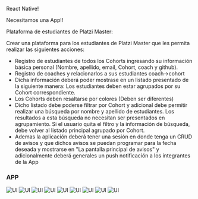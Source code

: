 
React Native!

Necesitamos una App!!

Plataforma de estudiantes de Platzi Master:

Crear una plataforma para los estudiantes de Platzi Master que les permita realizar las siguientes acciones:

- Registro de estudiantes de todos los Cohorts ingresando su información básica personal (Nombre, apellido, email, Cohort, coach y github).
- Registro de coaches y relacionarlos a sus estudiantes coach->cohort
-  Dicha información deberá poder mostrase en un listado presentado de la siguiente manera: Los estudiantes deben estar agrupados por su Cohort correspondiente.
- Los Cohorts deben resaltarse por colores (Deben ser diferentes)
- Dicho listado debe poderse filtrar por Cohort y adicional debe permitir realizar una búsqueda por nombre y apellido de estudiantes. Los resultados a esta búsqueda no necesitan ser presentados en agrupamiento. Si el usuario quita el filtro y la información de búsqueda, debe volver al listado principal agrupado por Cohort.
- Ademas la aplicación deberá tener una sesión en donde tenga un CRUD de avisos y que dichos avisos se puedan programar para la fecha deseada y mostrarse en "La pantalla principal de avisos" y adicionalmente deberá generales un push notificación a los integrantes de la App

### APP

![UI](https://github.com/LuisParraPulido/react_native_app/blob/main/src/assets/home.jpeg)
![UI](https://github.com/LuisParraPulido/react_native_app/blob/main/src/assets/list.jpeg)
![UI](https://github.com/LuisParraPulido/react_native_app/blob/main/src/assets/search.jpeg)
![UI](https://github.com/LuisParraPulido/react_native_app/blob/main/src/assets/register.jpeg)
![UI](https://github.com/LuisParraPulido/react_native_app/blob/main/src/assets/notifications.jpeg)
![UI](https://github.com/LuisParraPulido/react_native_app/blob/main/src/assets/create.jpeg)
![UI](https://github.com/LuisParraPulido/react_native_app/blob/main/src/assets/createNotification.jpeg)
![UI](https://github.com/LuisParraPulido/react_native_app/blob/main/src/assets/listNotifications.jpeg)
![UI](https://github.com/LuisParraPulido/react_native_app/blob/main/src/assets/view.jpeg)
